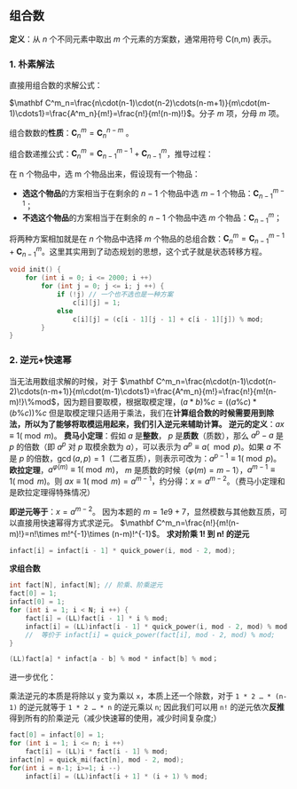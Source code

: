 ## 组合数

**定义**：从 $n$ 个不同元素中取出 $m$ 个元素的方案数，通常用符号 C(n,m) 表示。

### 1. 朴素解法

直接用组合数的求解公式：

$\mathbf C^m_n=\frac{n\cdot(n-1)\cdot(n-2)\cdots(n-m+1)}{m\cdot(m-1)\cdots1}=\frac{A^m_n}{m!}=\frac{n!}{m!(n-m)!}$。分子 $m$ 项，分母 $m$ 项。

组合数数的**性质**：$\mathbf C^m_n=\mathbf C^{n-m}_n$ 。

组合数递推公式：$\mathbf C^m_n=\mathbf C^{m-1}_{n-1}+\mathbf C^{m}_{n-1}$，推导过程：

在 n 个物品中，选 m 个物品出来，假设现有一个物品：

* **选这个物品**的方案相当于在剩余的 $n-1$ 个物品中选 $m-1$ 个物品：$\mathbf C_{n-1}^{m-1}$；
* **不选这个物品**的方案相当于在剩余的 $n-1$ 个物品中选 $m$ 个物品：$\mathbf C^{m}_{n-1}$；

将两种方案相加就是在 $n$ 个物品中选择 $m$ 个物品的总组合数：$\mathbf C^m_n=\mathbf C^{m-1}_{n-1}+\mathbf C^{m}_{n-1}$。这里其实用到了动态规划的思想，这个式子就是状态转移方程。

```c++
void init() {
    for (int i = 0; i <= 2000; i ++)
        for (int j = 0; j <= i; j ++) {
            if (!j) // 一个也不选也是一种方案
                c[i][j] = 1;
            else
                c[i][j] = (c[i - 1][j - 1] + c[i - 1][j]) % mod;
        }
}
```

### 2. 逆元+快速幂

当无法用数组求解的时候，对于 $\mathbf C^m_n=\frac{n\cdot(n-1)\cdot(n-2)\cdots(n-m+1)}{m\cdot(m-1)\cdots1}=\frac{A^m_n}{m!}=\frac{n!}{m!(n-m)!}\%mod$，因为题目要取模，根据取模定理，$(a * b)\% c = (( a \% c) * (b \% c)) \% c$ 但是取模定理只适用于乘法，我们在**计算组合数的时候需要用到除法，所以为了能够将取模运用起来，我们引入逆元来辅助计算。**
 **逆元的定义**：$ax\equiv 1(\bmod m)$。
 **费马小定理**：假如 $a$ 是**整数**， $p$ 是**质数**（质数），那么 $a^p-a$ 是 $p$ 的倍数（即 $a^p$ 对 $p$ 取模余数为 $a$），可以表示为 $a^p\equiv a(\mod p)$。如果 $a$ 不是 $p$ 的倍数，$\gcd(a,p)=1$（二者互质），则表示可改为：$a^{p-1}≡1(\bmod p)$。
 **欧拉定理**，$a^{\varphi(m)}\equiv 1(\bmod m)$， $m$ 是质数的时候（$\varphi(m)=m-1$），$a^{m-1}\equiv 1(\bmod m)$。则 $ax\equiv 1 (\bmod m) = a^{m-1}$，约分得：$x = a^{m-2}$。（费马小定理和是欧拉定理得特殊情况）

**即逆元等于**：$x = a^{m-2}$。
 因为本题的 $m = 1e9+7$，显然模数与其他数互质，可以直接用快速幂得方式求逆元。
 $\mathbf C^m_n=\frac{n!}{m!(n-m)!}=n!\times m!^{-1}\times (n-m)!^{-1}$。
**求对阶乘 1! 到 n! 的逆元** 

```c++
infact[i] = infact[i - 1] * quick_power(i, mod - 2, mod);
```
**求组合数**

```c++
int fact[N], infact[N]; // 阶乘、阶乘逆元
fact[0] = 1;
infact[0] = 1;
for (int i = 1; i < N; i ++) {
    fact[i] = (LL)fact[i - 1] * i % mod;
    infact[i] = (LL)infact[i - 1] * quick_power(i, mod - 2, mod) % mod;
	//	等价于 infact[i] = quick_power(fact[i], mod - 2, mod) % mod;
}

(LL)fact[a] * infact[a - b] % mod * infact[b] % mod；
```

进一步优化：

乘法逆元的本质是将除以 `y` 变为乘以 `x`，本质上还一个除数，对于 `1 * 2 … * (n-1)` 的逆元就等于 `1 * 2 … * n` 的逆元乘以 `n`;
因此我们可以用 `n!` 的逆元依次**反推**得到所有的阶乘逆元（减少快速幂的使用，减少时间复杂度;）

```c++
fact[0] = infact[0] = 1;
for (int i = 1; i <= n; i ++)
    fact[i] = (LL)i * fact[i - 1] % mod;
infact[n] = quick_mi(fact[n], mod - 2, mod);
for(int i = n-1; i>=1; i --)
    infact[i] = (LL)infact[i + 1] * (i + 1) % mod;
```

